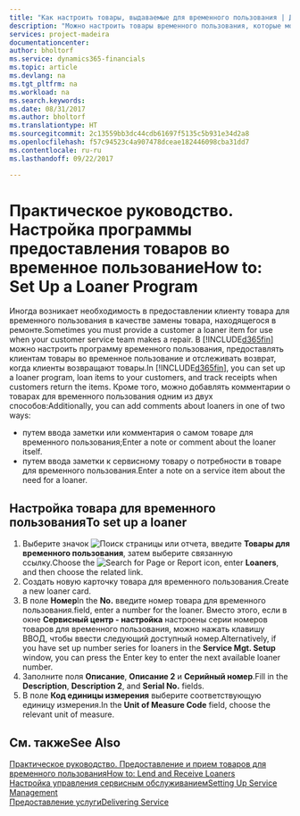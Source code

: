 ```yaml
---
title: "Как настроить товары, выдаваемые для временного пользования | Документы Майкрософт"
description: "Можно настроить товары временного пользования, которые можно предоставить клиентам взамен сервисных товаров, находящихся в обслуживании."
services: project-madeira
documentationcenter: 
author: bholtorf
ms.service: dynamics365-financials
ms.topic: article
ms.devlang: na
ms.tgt_pltfrm: na
ms.workload: na
ms.search.keywords: 
ms.date: 08/31/2017
ms.author: bholtorf
ms.translationtype: HT
ms.sourcegitcommit: 2c13559bb3dc44cdb61697f5135c5b931e34d2a8
ms.openlocfilehash: f57c94523c4a907478dceae182446098cba31dd7
ms.contentlocale: ru-ru
ms.lasthandoff: 09/22/2017

---
```

# <a name="how-to-set-up-a-loaner-program"></a><span data-ttu-id="308e5-103">Практическое руководство. Настройка программы предоставления товаров во временное пользование</span><span class="sxs-lookup"><span data-stu-id="308e5-103">How to: Set Up a Loaner Program</span></span>
<span data-ttu-id="308e5-104">Иногда возникает необходимость в предоставлении клиенту товара для временного пользования в качестве замены товара, находящегося в ремонте.</span><span class="sxs-lookup"><span data-stu-id="308e5-104">Sometimes you must provide a customer a loaner item for use when your customer service team makes a repair.</span></span> <span data-ttu-id="308e5-105">В [!INCLUDE[d365fin](includes/d365fin_md.md)] можно настроить программу временного пользования, предоставлять клиентам товары во временное пользование и отслеживать возврат, когда клиенты возвращают товары.</span><span class="sxs-lookup"><span data-stu-id="308e5-105">In [!INCLUDE[d365fin](includes/d365fin_md.md)], you can set up a loaner program, loan items to your customers, and track receipts when customers return the items.</span></span> <span data-ttu-id="308e5-106">Кроме того, можно добавлять комментарии о товарах для временного пользования одним из двух способов:</span><span class="sxs-lookup"><span data-stu-id="308e5-106">Additionally, you can add comments about loaners in one of two ways:</span></span>  
  
* <span data-ttu-id="308e5-107">путем ввода заметки или комментария о самом товаре для временного пользования;</span><span class="sxs-lookup"><span data-stu-id="308e5-107">Enter a note or comment about the loaner itself.</span></span>  
* <span data-ttu-id="308e5-108">путем ввода заметки к сервисному товару о потребности в товаре для временного пользования.</span><span class="sxs-lookup"><span data-stu-id="308e5-108">Enter a note on a service item about the need for a loaner.</span></span>  

## <a name="to-set-up-a-loaner"></a><span data-ttu-id="308e5-109">Настройка товара для временного пользования</span><span class="sxs-lookup"><span data-stu-id="308e5-109">To set up a loaner</span></span>  
1. <span data-ttu-id="308e5-110">Выберите значок ![Поиск страницы или отчета](media/ui-search/search_small.png "Значок поиска страницы или отчета"), введите **Товары для временного пользования**, затем выберите связанную ссылку.</span><span class="sxs-lookup"><span data-stu-id="308e5-110">Choose the ![Search for Page or Report](media/ui-search/search_small.png "Search for Page or Report icon") icon, enter **Loaners**, and then choose the related link.</span></span>  
2. <span data-ttu-id="308e5-111">Создать новую карточку товара для временного пользования.</span><span class="sxs-lookup"><span data-stu-id="308e5-111">Create a new loaner card.</span></span> 
3. <span data-ttu-id="308e5-112">В поле **Номер**</span><span class="sxs-lookup"><span data-stu-id="308e5-112">In the **No.**</span></span> <span data-ttu-id="308e5-113">введите номер товара для временного пользования.</span><span class="sxs-lookup"><span data-stu-id="308e5-113">field, enter a number for the loaner.</span></span> <span data-ttu-id="308e5-114">Вместо этого, если в окне **Сервисный центр - настройка** настроены серии номеров товаров для временного пользования, можно нажать клавишу ВВОД, чтобы ввести следующий доступный номер.</span><span class="sxs-lookup"><span data-stu-id="308e5-114">Alternatively, if you have set up number series for loaners in the **Service Mgt. Setup** window, you can press the Enter key to enter the next available loaner number.</span></span>  
4. <span data-ttu-id="308e5-115">Заполните поля **Описание**, **Описание 2** и **Серийный номер**.</span><span class="sxs-lookup"><span data-stu-id="308e5-115">Fill in the **Description**, **Description 2**, and **Serial No.** fields.</span></span>  
5. <span data-ttu-id="308e5-116">В поле **Код единицы измерения** выберите соответствующую единицу измерения.</span><span class="sxs-lookup"><span data-stu-id="308e5-116">In the **Unit of Measure Code** field, choose the relevant unit of measure.</span></span>  
  
## <a name="see-also"></a><span data-ttu-id="308e5-117">См. также</span><span class="sxs-lookup"><span data-stu-id="308e5-117">See Also</span></span>
[<span data-ttu-id="308e5-118">Практическое руководство. Предоставление и прием товаров для временного пользования</span><span class="sxs-lookup"><span data-stu-id="308e5-118">How to: Lend and Receive Loaners</span></span>](service-how-to-lend-receive-loaners.md)  
[<span data-ttu-id="308e5-119">Настройка управления сервисным обслуживанием</span><span class="sxs-lookup"><span data-stu-id="308e5-119">Setting Up Service Management</span></span>](service-setup-service.md)  
[<span data-ttu-id="308e5-120">Предоставление услуги</span><span class="sxs-lookup"><span data-stu-id="308e5-120">Delivering Service</span></span>](service-deliver-service.md)  


